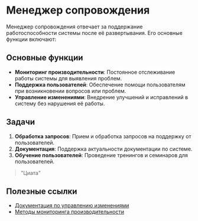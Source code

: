 # Менеджер сопровождения

Менеджер сопровождения отвечает за поддержание работоспособности системы после её развертывания. Его основные функции включают:

## Основные функции

- **Мониторинг производительности**: Постоянное отслеживание работы системы для выявления проблем.
- **Поддержка пользователей**: Обеспечение помощи пользователям при возникновении вопросов или проблем.
- **Управление изменениями**: Внедрение улучшений и исправлений в систему без нарушения её работы.

## Задачи

1. **Обработка запросов**: Прием и обработка запросов на поддержку от пользователей.
2. **Документация**: Поддержка актуальности документации по системе.
3. **Обучение пользователей**: Проведение тренингов и семинаров для пользователей.

> "Циата"

## Полезные ссылки

- [Документация по управлению изменениями](https://example.com/change-management)
- [Методы мониторинга производительности](https://example.com/performance-monitoring)


